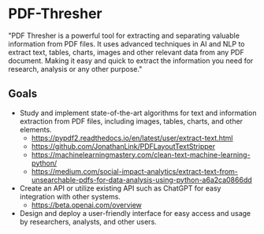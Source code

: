# PDF-Thresher

"PDF Thresher is a powerful tool for extracting and separating valuable information from PDF files. It uses advanced techniques in AI and NLP to extract text, tables, charts, images and other relevant data from any PDF document. Making it easy and quick to extract the information you need for research, analysis or any other purpose."

## Goals

- Study and implement state-of-the-art algorithms for text and information extraction from PDF files, including images, tables, charts, and other elements.
  - https://pypdf2.readthedocs.io/en/latest/user/extract-text.html
  - https://github.com/JonathanLink/PDFLayoutTextStripper
  - https://machinelearningmastery.com/clean-text-machine-learning-python/
  - https://medium.com/social-impact-analytics/extract-text-from-unsearchable-pdfs-for-data-analysis-using-python-a6a2ca0866dd
- Create an API or utilize existing API such as ChatGPT for easy integration with other systems.
  - https://beta.openai.com/overview
- Design and deploy a user-friendly interface for easy access and usage by researchers, analysts, and other users.
